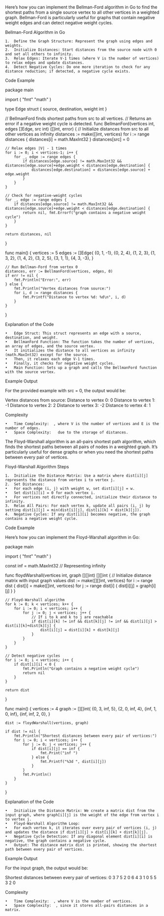 Here’s how you can implement the Bellman-Ford algorithm in Go to find the shortest paths from a single source vertex to all other vertices in a weighted graph. Bellman-Ford is particularly useful for graphs that contain negative weight edges and can detect negative weight cycles.

Bellman-Ford Algorithm in Go

	1.	Define the Graph Structure: Represent the graph using edges and weights.
	2.	Initialize Distances: Start distances from the source node with 0 and set all others to infinity.
	3.	Relax Edges: Iterate V-1 times (where V is the number of vertices) to relax edges and update distances.
	4.	Detect Negative Cycles: Do one more iteration to check for any distance reduction; if detected, a negative cycle exists.

Code Example

package main

import (
    "fmt"
    "math"
)

type Edge struct {
    source, destination, weight int
}

// BellmanFord finds shortest paths from src to all vertices.
// Returns an error if a negative weight cycle is detected.
func BellmanFord(vertices int, edges []Edge, src int) ([]int, error) {
    // Initialize distances from src to all other vertices as infinity
    distances := make([]int, vertices)
    for i := range distances {
        distances[i] = math.MaxInt32
    }
    distances[src] = 0

    // Relax edges |V| - 1 times
    for i := 0; i < vertices-1; i++ {
        for _, edge := range edges {
            if distances[edge.source] != math.MaxInt32 && distances[edge.source]+edge.weight < distances[edge.destination] {
                distances[edge.destination] = distances[edge.source] + edge.weight
            }
        }
    }

    // Check for negative-weight cycles
    for _, edge := range edges {
        if distances[edge.source] != math.MaxInt32 && distances[edge.source]+edge.weight < distances[edge.destination] {
            return nil, fmt.Errorf("graph contains a negative weight cycle")
        }
    }

    return distances, nil
}

func main() {
    vertices := 5
    edges := []Edge{
        {0, 1, -1},
        {0, 2, 4},
        {1, 2, 3},
        {1, 3, 2},
        {1, 4, 2},
        {3, 2, 5},
        {3, 1, 1},
        {4, 3, -3},
    }

    // Run Bellman-Ford from vertex 0
    distances, err := BellmanFord(vertices, edges, 0)
    if err != nil {
        fmt.Println("Error:", err)
    } else {
        fmt.Println("Vertex distances from source:")
        for i, d := range distances {
            fmt.Printf("Distance to vertex %d: %d\n", i, d)
        }
    }
}

Explanation of the Code

	•	Edge Struct: This struct represents an edge with a source, destination, and weight.
	•	BellmanFord Function: The function takes the number of vertices, an array of edges, and the source vertex.
	•	It initializes the distance to all vertices as infinity (math.MaxInt32) except for the source.
	•	Then, it relaxes each edge V-1 times.
	•	Finally, it checks for negative weight cycles.
	•	Main Function: Sets up a graph and calls the BellmanFord function with the source vertex.

Example Output

For the provided example with src = 0, the output would be:

Vertex distances from source:
Distance to vertex 0: 0
Distance to vertex 1: -1
Distance to vertex 2: 2
Distance to vertex 3: -2
Distance to vertex 4: 1

Complexity

	•	Time Complexity: ￼, where V is the number of vertices and E is the number of edges.
	•	Space Complexity: ￼ due to the storage of distances.


The Floyd-Warshall algorithm is an all-pairs shortest path algorithm, which finds the shortest paths between all pairs of nodes in a weighted graph. It’s particularly useful for dense graphs or when you need the shortest paths between every pair of vertices.

Floyd-Warshall Algorithm Steps

	1.	Initialize the Distance Matrix: Use a matrix where dist[i][j] represents the distance from vertex i to vertex j.
	2.	Set Distances:
	•	For each edge (i, j) with weight w, set dist[i][j] = w.
	•	Set dist[i][i] = 0 for each vertex i.
	•	For vertices not directly connected, initialize their distance to infinity.
	3.	Relax All Pairs: For each vertex k, update all pairs (i, j) by setting dist[i][j] = min(dist[i][j], dist[i][k] + dist[k][j]).
	4.	Negative Cycles: If any dist[i][i] becomes negative, the graph contains a negative weight cycle.

Code Example

Here’s how you can implement the Floyd-Warshall algorithm in Go:

package main

import (
    "fmt"
    "math"
)

const inf = math.MaxInt32 // Representing infinity

func floydWarshall(vertices int, graph [][]int) [][]int {
    // Initialize distance matrix with input graph values
    dist := make([][]int, vertices)
    for i := range dist {
        dist[i] = make([]int, vertices)
        for j := range dist[i] {
            dist[i][j] = graph[i][j]
        }
    }

    // Floyd-Warshall algorithm
    for k := 0; k < vertices; k++ {
        for i := 0; i < vertices; i++ {
            for j := 0; j < vertices; j++ {
                // If i to k and k to j are reachable
                if dist[i][k] != inf && dist[k][j] != inf && dist[i][j] > dist[i][k]+dist[k][j] {
                    dist[i][j] = dist[i][k] + dist[k][j]
                }
            }
        }
    }

    // Detect negative cycles
    for i := 0; i < vertices; i++ {
        if dist[i][i] < 0 {
            fmt.Println("Graph contains a negative weight cycle")
            return nil
        }
    }

    return dist
}

func main() {
    vertices := 4
    graph := [][]int{
        {0, 3, inf, 5},
        {2, 0, inf, 4},
        {inf, 1, 0, inf},
        {inf, inf, 2, 0},
    }

    dist := floydWarshall(vertices, graph)

    if dist != nil {
        fmt.Println("Shortest distances between every pair of vertices:")
        for i := 0; i < vertices; i++ {
            for j := 0; j < vertices; j++ {
                if dist[i][j] == inf {
                    fmt.Print("inf ")
                } else {
                    fmt.Printf("%3d ", dist[i][j])
                }
            }
            fmt.Println()
        }
    }
}

Explanation of the Code

	•	Initialize the Distance Matrix: We create a matrix dist from the input graph, where graph[i][j] is the weight of the edge from vertex i to vertex j.
	•	Floyd-Warshall Algorithm Loop:
	•	For each vertex k, it iterates over every pair of vertices (i, j) and updates the distance if dist[i][j] > dist[i][k] + dist[k][j].
	•	Negative Cycle Detection: If any diagonal element dist[i][i] is negative, the graph contains a negative cycle.
	•	Output: The distance matrix dist is printed, showing the shortest path between every pair of vertices.

Example Output

For the input graph, the output would be:

Shortest distances between every pair of vertices:
  0   3   7   5 
  2   0   6   4 
  3   1   0   5 
  5   3   2   0 

Complexity

	•	Time Complexity: ￼, where V is the number of vertices.
	•	Space Complexity: ￼, since it stores all-pairs distances in a matrix.